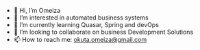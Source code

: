 - 👋 Hi, I’m Omeiza
- 👀 I’m interested in automated business systems
- 🌱 I’m currently learning Quasar, Spring and devOps
- 💞️ I’m looking to collaborate on business Development Solutions
- 📫 How to reach me: okuta.omeiza@gmail.com

<!---
Stonnystone/Stonnystone is a ✨ special ✨ repository because its `README.md` (this file) appears on your GitHub profile.
You can click the Preview link to take a look at your changes.
--->
